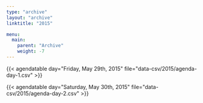```yaml
---
type: "archive"
layout: "archive"
linktitle: "2015"

menu:
  main:
    parent: "Archive"
    weight: -7
---
```


<!-- {{< archive id="https://eddelbuettel.github.io/rf2/RinFinance2015/agenda" >}} -->
{{< agendatable day="Friday, May 29th, 2015" file="data-csv/2015/agenda-day-1.csv" >}}

{{< agendatable day="Saturday, May 30th, 2015" file="data-csv/2015/agenda-day-2.csv" >}}

